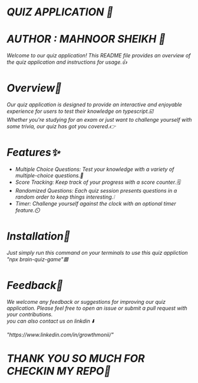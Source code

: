 <h1><b><i>QUIZ APPLICATION 🚀</b></h1>
  <h1><i>AUTHOR : MAHNOOR SHEIKH 💝</i></h1>
<p><i>Welcome to our quiz application! This README file provides an overview of the quiz application and instructions for usage.👍

</i></p>
<h1><b><i>Overview👀</b></h1>
<p><i>Our quiz application is designed to provide an interactive and enjoyable experience for users to test their knowledge on typescript.☑️</i><br>
  Whether you're studying for an exam or just want to challenge yourself with some trivia, our quiz has got you covered.👉</i></p>
  <h1><b><i>Features✨</b></h1>
  <ul>
    <li><i>Multiple Choice Questions: Test your knowledge with a variety of multiple-choice questions.🔎</i></li>
    <li><i>Score Tracking: Keep track of your progress with a score counter.🗒️</i></li>
    <li><i>Randomized Questions: Each quiz session presents questions in a random order to keep things interesting.❕</i></li>
    <li><i>Timer: Challenge yourself against the clock with an optional timer feature.⏲️</i></li>
    
  </ul>
  <h1><b><i>Installation📌</i></b></h1>
    <p><i>Just simply run this command on your terminals to use this quiz appliction "npx brain-quiz-game"</i>🟥</p>
  <h1><b><i>Feedback🙂</i></b></h1>
  <p><i>We welcome any feedback or suggestions for improving our quiz application. Please feel free to open an issue or submit a pull request with your contributions.</i><br>
  you can also contact us on linkdin ⬇️</i></p>
  <p><i>"https://www.linkedin.com/in/growthmonii/"</i></p>

  <h1><b><i>THANK YOU SO MUCH FOR CHECKIN MY REPO🌸</i></b></h1>
  
  
